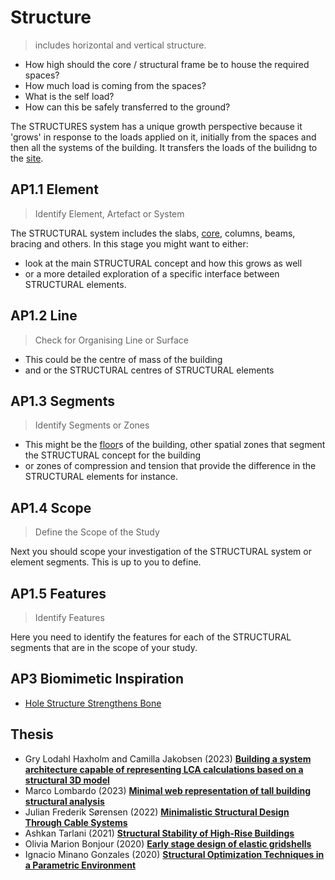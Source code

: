 # Structure

>includes horizontal and vertical structure.

* How high should the core / structural frame be to house the required spaces?
* How much load is coming from the spaces?
* What is the self load?
* How can this be safely transferred to the ground?

The STRUCTURES system has a unique growth perspective because it 'grows' in response to the loads applied on it, initially from the spaces and then all the systems of the building. It transfers the loads of the builidng to the [site].

## AP1.1 Element
> Identify Element, Artefact or System

The STRUCTURAL system includes the slabs, [core], columns, beams, bracing and others. In this stage you might want to either:
* look at the main STRUCTURAL concept and how this grows as well
* or a more detailed exploration of a specific interface between STRUCTURAL elements.

## AP1.2 Line
> Check for Organising Line or Surface

* This could be the centre of mass of the building
* and or the STRUCTURAL centres of STRUCTURAL elements

## AP1.3 Segments
> Identify Segments or Zones

* This might be the [floor]s of the building, other spatial zones that segment the STRUCTURAL concept for the building
* or zones of compression and tension that provide the difference in the STRUCTURAL elements for instance.

## AP1.4 Scope
> Define the Scope of the Study

Next you should scope your investigation of the STRUCTURAL system or element segments. This is up to you to define.

## AP1.5 Features
> Identify Features

Here you need to identify the features for each of the STRUCTURAL segments that are in the scope of your study. 

[site]: /Agile/Systems/Site
[floor]: /Agile/Systems/Floor
[facade]: /Agile/Systems/Facade
[core]: /Agile/Systems/Core
[space]: /Agile/Systems/Space
[structure]: /Agile/Systems/Structure
[services]: /Agile/Systems/Services
[fire]: /Agile/Systems/Fire
[materials]: /Agile/Systems/Materials
[build]: /Agile/Systems/Build


## AP3 Biomimetic Inspiration
* [Hole Structure Strengthens Bone](https://asknature.org/strategy/hole-structure-strengthens-bone/)

## Thesis
* Gry Lodahl Haxholm and Camilla Jakobsen (2023) [**Building a system architecture capable of representing LCA calculations based on a structural 3D model**](https://findit.dtu.dk/en/catalog/640148e56fe37d3c12e7897f)
* Marco Lombardo (2023) [**Minimal web representation of tall building structural analysis**](https://findit.dtu.dk/en/catalog/63fea5f93d59ce3bcad0977a)
* Julian Frederik Sørensen (2022) [**Minimalistic Structural Design Through Cable Systems**](https://findit.dtu.dk/en/catalog/62e1d3c4566bcf54e4a15ce8)
* Ashkan Tarlani (2021) [**Structural Stability of High-Rise Buildings**](https://findit.dtu.dk/en/catalog/6134a58bd9001d0172372057)
* Olivia Marion Bonjour (2020) [**Early stage design of elastic gridshells**](https://findit.dtu.dk/en/catalog/5f312bafd9001d016b4e2405)
* Ignacio Minano Gonzales (2020) [**Structural Optimization Techniques in a Parametric Environment**](https://findit.dtu.dk/en/catalog/5f2e88a5d9001d016b4e23e1)
